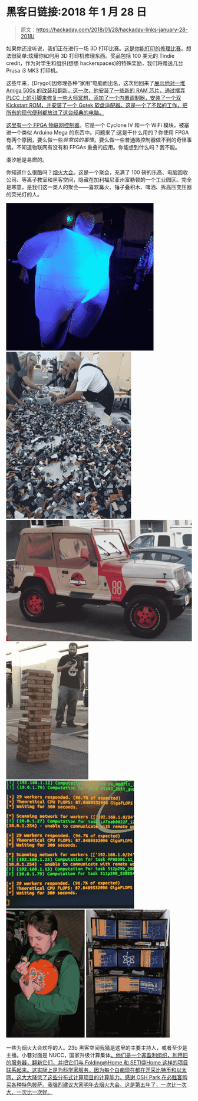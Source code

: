# 黑客日链接:2018 年 1 月 28 日

> 原文：<https://hackaday.com/2018/01/28/hackaday-links-january-28-2018/>

如果你还没听说，我们正在进行一场 3D 打印比赛。[这是你能打印的修理比赛](https://hackaday.io/contest/32812-repairs-you-can-print-contest)。想法很简单:炫耀你如何用 3D 打印机修理东西。奖品包括 100 美元的 Tindie credit，作为对学生和组织(想想 hackerspaces)的特殊奖励，我们将赠送几台 Prusa i3 MK3 打印机。

这些年来，[Drygol]因修理各种“家用”电脑而出名，这次他回来了[展示他对一堆 Amiga 500s 的改装和翻新。这一次，他安装了一些新的 RAM 芯片，通过摆弄 PLCC 上的引脚来修复一些大师冥想，添加了一个内置调制器，安装了一个双 Kickstart ROM，并安装了一个 Gotek 软盘适配器。这是一个了不起的工作，把所有的现代便利都放进了这台经典的电脑。](https://www.retrohax.net/amiga-500-mods-2/)

[这里有一个 FPGA 物联网控制器](https://www.kickstarter.com/projects/quokka-robotics/quokka-fpga-iot-controller)。它是一个 Cyclone IV 和一个 WiFi 模块，被塞进一个类似 Arduino Mega 的东西中。问题来了:这是干什么用的？你使用 FPGA 有两个原因，要么做一些*非常快的事情*，要么做一些普通微控制器做不到的奇怪事情。不知道物联网有没有和 FPGAs 重叠的应用。你能想到什么吗？我不能。

潮汐舱是易燃的。

你知道什么很酷吗？[烟火大会](http://www.sparklecon.org/)。这是一个聚会，充满了 100 磅的乐高、电脑回收公司、等离子教室和黑客空间，隐藏在加利福尼亚州富勒顿的一个工业园区。完全是寒意，是我们这一类人的聚会——喜欢篝火、锤子叠积木、啤酒、拆高压变压器的荧光灯的人。

 [![MorpHGif](img/15519252a49f299631ca47744e7fb2a8.png "MorpHGif")](https://i0.wp.com/hackaday.com/wp-content/uploads/2018/01/morphgif.gif?ssl=1)  [![IMG_20180127_163142](img/1e4fa5bd966734860816b2b2fa604f85.png "IMG_20180127_163142")](https://i0.wp.com/hackaday.com/wp-content/uploads/2018/01/img_20180127_163142.jpg?ssl=1)  [![IMG_20180127_165053](img/7564428f76d29f88f02cada2dc5c7f5b.png "IMG_20180127_165053")](https://i0.wp.com/hackaday.com/wp-content/uploads/2018/01/img_20180127_165053.jpg?ssl=1)  [![IMG_20180127_161432](img/0e0c134febbb0d84f5551cfa26ab0ad4.png "IMG_20180127_161432")](https://i0.wp.com/hackaday.com/wp-content/uploads/2018/01/img_20180127_161432.jpg?ssl=1)  [![IMG_20180127_192817](img/1ad0f65f522699c9d155ed0d05b0a4d7.png "IMG_20180127_192817")](https://i0.wp.com/hackaday.com/wp-content/uploads/2018/01/img_20180127_192817.jpg?ssl=1)  [![IMG_20180127_203504](img/4fc05199bf8bbf572a59e4d7c9e03809.png "IMG_20180127_203504")](https://i0.wp.com/hackaday.com/wp-content/uploads/2018/01/img_20180127_203504.jpg?ssl=1)  [![IMG_20180127_183923](img/f15235d12d39e3dd38113b454934ab42.png "IMG_20180127_183923")](https://i0.wp.com/hackaday.com/wp-content/uploads/2018/01/img_20180127_183923.jpg?ssl=1) 

一些为烟火大会欢呼的人。23b 黑客空间我猜是这里的主要主持人，或者至少是主播。小巷对面是 NUCC，国家升级计算集体[。他们是一个非盈利组织，利用旧的服务器，翻新它们，并把它们与 Folding@Home 和 SETI@Home 这样的项目联系起来。这实际上是为科学家服务，因为每个白痴现在都在开采比特币和以太网，这大大降低了这些分布式计算项目的计算能力。感谢 OSH Park 在必胜客购买各种特色披萨。我强烈建议大家明年去烟火大会。这是第五年了，一次比一次大，一次比一次好。](http://nuccinc.org/)
